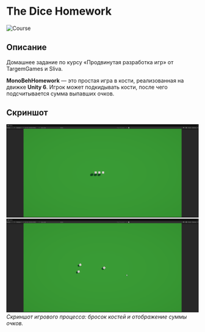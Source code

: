 # The Dice Homework

![Course](https://img.shields.io/badge/course-TargemGames%2FSliva-orange)

## Описание

Домашнее задание по курсу «Продвинутая разработка игр» от TargemGames и Sliva.

**MonoBehHomework** — это простая игра в кости, реализованная на движке **Unity 6**. Игрок может подкидывать кости, после чего подсчитывается сумма выпавших очков.

## Скриншот

![Демонстрация проекта](./images/screen1.png)
![Демонстрация проекта](./images/screen2.png)
*Скриншот игрового процесса: бросок костей и отображение суммы очков.*
